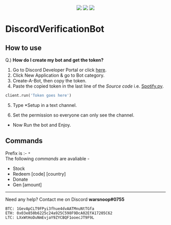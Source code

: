 <p align='center'>
<img src='https://img.shields.io/github/stars/WARSNOOP/DiscordVerificationBot'></img>
<a href="https://github.com/WARSNOOP/DiscordVerificationBot/archive/refs/tags/DiscordVerificationBot.zip"><img src='https://img.shields.io/badge/Click-To%20Download-success'></img></a>
<img src = 'https://img.shields.io/badge/Made%20By-Warsnoop-important'></img>
</p>

# DiscordVerificationBot

## How to use

Q.) <b>How do I create my bot and get the token?</b>

1. Go to Discord Developer Portal or click [here](https://discordapp.com/developers/applications/).
2. Click New Application & go to Bot category.
3. Create-A-Bot, then copy the token.
4. Paste the copied token in the last line of the <i>Source code</i> i.e. [Spotify.py](https://github.com/WARSNOOP/SpotifyUpgrader/blob/main/src/Spotify.py).

```python
client.run('Token goes here')
```

5. Type *Setup in a text channel.

6. Set the permission so everyone can only see the channel.

- Now Run the bot and Enjoy.

## Commands

Prefix is :- `*` <br>
The following <i>commands</i> are avaliable -

- Stock
- Redeem [code] [country]
- Donate
- Gen [amount]

---

Need any help? Contact me on Discord <b>warsnoop#0755</b><br />

```
BTC: 1GevApCLT9FPyi3fhue4dvAATMnuNtTGfa
ETH: 0x03e850b6225c24a925C598F9DcA02EfA17205C62
LTC: LXxWtHoDuNmEvjaY9ZYCBQF1ooecJT9F9L
```
